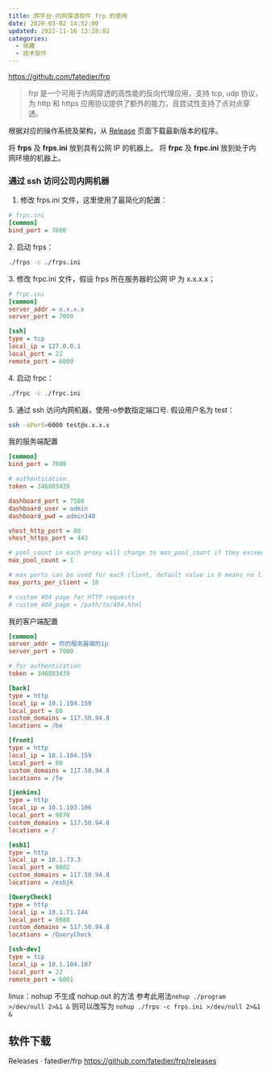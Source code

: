 ```yaml
---
title: 跨平台-内网穿透软件 frp 的使用
date: 2020-03-02 14:52:00
updated: 2022-11-16 13:28:02
categories:
  - 收藏
  - 技术软件
---
```


<https://github.com/fatedier/frp>

> frp 是一个可用于内网穿透的高性能的反向代理应用，支持 tcp, udp 协议，为 http 和 https 应用协议提供了额外的能力，且尝试性支持了点对点穿透。

根据对应的操作系统及架构，从 [Release](https://github.com/fatedier/frp/releases) 页面下载最新版本的程序。

将 **frps** 及 **frps.ini** 放到具有公网 IP 的机器上。
将 **frpc** 及 **frpc.ini** 放到处于内网环境的机器上。

### 通过 ssh 访问公司内网机器

1. 修改 frps.ini 文件，这里使用了最简化的配置：

```ini
# frps.ini
[common]
bind_port = 7000
```

2\. 启动 frps：

```sh
./frps -c ./frps.ini
```

3\. 修改 frpc.ini 文件，假设 frps 所在服务器的公网 IP 为 x.x.x.x；

```ini
# frpc.ini
[common]
server_addr = x.x.x.x
server_port = 7000

[ssh]
type = tcp
local_ip = 127.0.0.1
local_port = 22
remote_port = 6000
```

4\. 启动 frpc：

```sh
./frpc -c ./frpc.ini
```

5\. 通过 ssh 访问内网机器，使用-o参数指定端口号. 假设用户名为 test：

```sh
ssh -oPort=6000 test@x.x.x.x
```

我的服务端配置

```ini
[common]
bind_port = 7000

# authentication
token = 346803439

dashboard_port = 7500
dashboard_user = admin
dashboard_pwd = admin340

vhost_http_port = 80
vhost_https_port = 443

# pool_count in each proxy will change to max_pool_count if they exceed the maximum value
max_pool_count = 1

# max ports can be used for each client, default value is 0 means no limit
max_ports_per_client = 10

# custom 404 page for HTTP requests
# custom_404_page = /path/to/404.html
```

我的客户端配置

```ini
[common]
server_addr = 你的服务器端的ip
server_port = 7000

# for authentication
token = 346803439

[back]
type = http
local_ip = 10.1.104.159
local_port = 80
custom_domains = 117.50.94.8
locations = /be

[front]
type = http
local_ip = 10.1.104.159
local_port = 80
custom_domains = 117.50.94.8
locations = /fe

[jenkins]
type = http
local_ip = 10.1.103.106
local_port = 9070
custom_domains = 117.50.94.8
locations = /

[esb1]
type = http
local_ip = 10.1.73.3
local_port = 9002
custom_domains = 117.50.94.8
locations = /esbjk

[QueryCheck]
type = http
local_ip = 10.1.71.144
local_port = 8080
custom_domains = 117.50.94.8
locations = /QueryCheck

[ssh-dev]
type = tcp
local_ip = 10.1.104.107
local_port = 22
remote_port = 6001
```

linux：nohup 不生成 nohup.out 的方法
参考此用法`nohup ./program >/dev/null 2>&1 &`
则可以改写为 `nohup ./frps -c frps.ini >/dev/null 2>&1 &`

## 软件下载

Releases · fatedier/frp
<https://github.com/fatedier/frp/releases>
